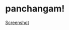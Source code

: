# panchangam!

[Screenshot](https://user-images.githubusercontent.com/1115336/210084590-16a9d984-b488-4c89-a0f4-d975a2162575.png)
